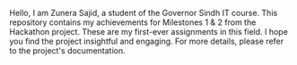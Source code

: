 Hello, I am Zunera Sajid, a student of the Governor Sindh IT course. This repository contains my achievements for Milestones 1 & 2 from the Hackathon project. These are my first-ever assignments in this field. I hope you find the project insightful and engaging. For more details, please refer to the project's documentation.
